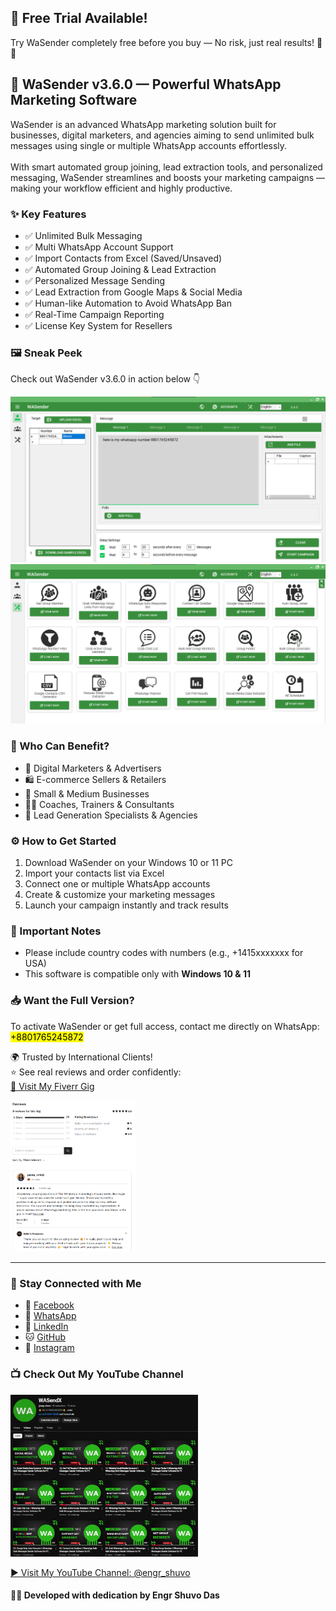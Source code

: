 <!-- Highlighted Free Trial Section -->
<div>
  <h2>🎉 <strong>Free Trial Available!</strong></h2>
  <p>Try WaSender completely free before you buy — No risk, just real results! 💼✨</p>
</div>

<h2>🚀 WaSender v3.6.0 — Powerful WhatsApp Marketing Software</h2>

<p>
  WaSender is an advanced WhatsApp marketing solution built for businesses, digital marketers, and agencies aiming to send unlimited bulk messages using single or multiple WhatsApp accounts effortlessly.
  <br><br>
  With smart automated group joining, lead extraction tools, and personalized messaging, WaSender streamlines and boosts your marketing campaigns — making your workflow efficient and highly productive.
</p>

<h3>✨ Key Features</h3>
<ul>
  <li>✅ Unlimited Bulk Messaging</li>
  <li>✅ Multi WhatsApp Account Support</li>
  <li>✅ Import Contacts from Excel (Saved/Unsaved)</li>
  <li>✅ Automated Group Joining & Lead Extraction</li>
  <li>✅ Personalized Message Sending</li>
  <li>✅ Lead Extraction from Google Maps & Social Media</li>
  <li>✅ Human-like Automation to Avoid WhatsApp Ban</li>
  <li>✅ Real-Time Campaign Reporting</li>
  <li>✅ License Key System for Resellers</li>
</ul>

<h3>🖼️ Sneak Peek</h3>
<p>Check out WaSender v3.6.0 in action below 👇</p>

<img src="./img/WASENDER msg send section.png" alt="WaSender Software Preview">
<img src="./img/WASENDER all tools.png" alt="WaSender Software Tools Overview">

<h3>💼 Who Can Benefit?</h3>
<ul>
  <li>📢 Digital Marketers & Advertisers</li>
  <li>🛍️ E-commerce Sellers & Retailers</li>
  <li>🏢 Small & Medium Businesses</li>
  <li>👨‍🏫 Coaches, Trainers & Consultants</li>
  <li>🤝 Lead Generation Specialists & Agencies</li>
</ul>

<h3>⚙️ How to Get Started</h3>
<ol>
  <li>Download WaSender on your Windows 10 or 11 PC</li>
  <li>Import your contacts list via Excel</li>
  <li>Connect one or multiple WhatsApp accounts</li>
  <li>Create & customize your marketing messages</li>
  <li>Launch your campaign instantly and track results</li>
</ol>

<h3>📌 Important Notes</h3>
<ul>
  <li>Please include country codes with numbers (e.g., +1415xxxxxxx for USA)</li>
  <li>This software is compatible only with <strong>Windows 10 & 11</strong></li>
</ul>

<h3>📥 Want the Full Version?</h3>
<p>
  To activate WaSender or get full access, contact me directly on WhatsApp:<br>
  <mark>+8801765245872</mark>
</p>

<p>
  🌍 Trusted by International Clients!<br>
  ⭐ See real reviews and order confidently:<br>
  <a href="https://www.fiverr.com/s/VYZLokm" target="_blank">🔗 Visit My Fiverr Gig</a>
</p>

<!-- Fiverr Review Image -->
<p>
  <a href="https://www.fiverr.com/s/VYZLokm" target="_blank">
    <img src="./img/fiverr-review.png" alt="Fiverr Reviews" style="width: 200px;">
  </a>
</p>

<hr>

<h3>📩 Stay Connected with Me</h3>
<ul>
  <li>📘 <a href="https://www.facebook.com/engr.shuvo74886/" target="_blank">Facebook</a></li>
  <li>📱 <a href="https://wa.me/+919641700503" target="_blank">WhatsApp</a></li>
  <li>🔗 <a href="https://www.linkedin.com/in/engr-shuvo-das-a28085260/" target="_blank">LinkedIn</a></li>
  <li>🐱 <a href="https://github.com/engrshuvodas" target="_blank">GitHub</a></li>
  <li>📸 <a href="https://www.instagram.com/engrshuvo74886/" target="_blank">Instagram</a></li>
</ul>

<!-- YouTube Channel Section -->
<h3>📺 Check Out My YouTube Channel</h3>
<div>
  <a href="https://www.youtube.com/@engr_shuvo" target="_blank">
    <img src="./img/WASendX youtube.png" alt="WaSendX YouTube Channel Preview" style="width: 300px;">
  </a>
</div>
<p>
  <a href="https://www.youtube.com/@engr_shuvo" target="_blank">
    ▶️ Visit My YouTube Channel: @engr_shuvo
  </a>
</p>

<h4>🧑‍💻 Developed with dedication by Engr Shuvo Das</h4>
